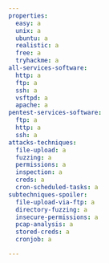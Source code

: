```yaml
---
properties:
  easy: a
  unix: a
  ubuntu: a
  realistic: a
  free: a
  tryhackme: a
all-services-software:
  http: a
  ftp: a
  ssh: a
  vsftpd: a
  apache: a
pentest-services-software:
  ftp: a
  http: a
  ssh: a
attacks-techniques:
  file-upload: a
  fuzzing: a
  permissions: a
  inspection: a
  creds: a
  cron-scheduled-tasks: a
subtechniques-spoiler:
  file-upload-via-ftp: a
  directory-fuzzing: a
  insecure-permissions: a
  pcap-analysis: a
  stored-creds: a
  cronjob: a

---
```

